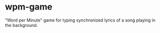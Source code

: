 # wpm-game
"Word per Minute" game for typing synchronized lyrics of a song playing in the background.